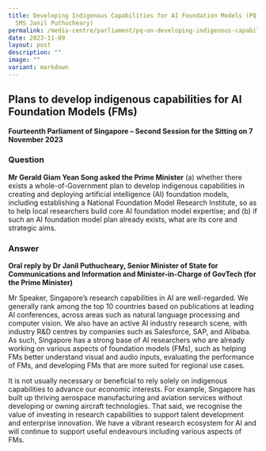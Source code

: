 ```yaml
---
title: Developing Indigenous Capabilities for AI Foundation Models (PQ reply by
  SMS Janil Puthucheary)
permalink: /media-centre/parliament/pq-on-developing-indigenous-capabilities-for-ai-foundation-models/
date: 2023-11-09
layout: post
description: ""
image: ""
variant: markdown
---
```

## Plans to develop indigenous capabilities for AI Foundation Models (FMs)

**Fourteenth Parliament of Singapore – Second Session for the Sitting on 7 November 2023**

### Question

**Mr Gerald Giam Yean Song asked the Prime Minister** (a) whether there exists a whole-of-Government plan to develop indigenous capabilities in creating and deploying artificial intelligence (AI) foundation models, including establishing a National Foundation Model Research Institute, so as to help local researchers build core AI foundation model expertise; and (b) if such an AI foundation model plan
already exists, what are its core and strategic aims.

### Answer

**Oral reply by Dr Janil Puthucheary, Senior Minister of State for Communications and Information and Minister-in-Charge of GovTech (for the Prime Minister)**

Mr Speaker, Singapore’s research capabilities in AI are well-regarded. We generally rank among the top 10 countries based on publications at leading AI conferences, across areas such as natural language processing and computer vision. We also have an active AI industry research scene, with industry R&D centres by companies such as Salesforce, SAP, and Alibaba. As such, Singapore has a strong base of AI researchers who are already working on various aspects of foundation models (FMs), such as helping FMs better understand
visual and audio inputs, evaluating the performance of FMs, and developing FMs that are more suited for regional use cases.

It is not usually necessary or beneficial to rely solely on
indigenous capabilities to advance our economic interests. For example, Singapore has built up thriving aerospace manufacturing and aviation services without developing or owning aircraft technologies. That said, we recognise the value of investing in research capabilities
to support talent development and enterprise innovation. We have a vibrant research ecosystem for AI and will continue to support useful endeavours including various aspects of FMs.